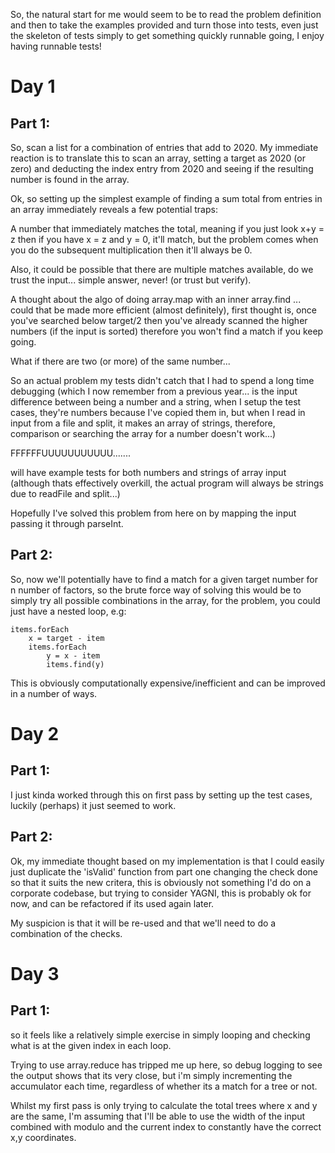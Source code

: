 So, the natural start for me would seem to be to read the problem definition and then to take the examples provided and turn those into tests, even just the skeleton of tests simply to get something quickly runnable going, I enjoy having runnable tests!

# Day 1
## Part 1:
So, scan a list for a combination of entries that add to 2020. My immediate reaction is to translate this to scan an array, setting a target as 2020 (or zero) and deducting the index entry from 2020 and seeing if the resulting number is found in the array.

Ok, so setting up the simplest example of finding a sum total from entries in an array immediately reveals a few potential traps:

A number that immediately matches the total, meaning if you just look x+y = z then if you have x = z and y = 0, it'll match, but the problem comes when you do the subsequent multiplication then it'll always be 0.

Also, it could be possible that there are multiple matches available, do we trust the input... simple answer, never! (or trust but verify).

A thought about the algo of doing array.map with an inner array.find ... could that be made more efficient (almost definitely), first thought is, once you've searched below target/2 then you've already scanned the higher numbers (if the input is sorted) therefore you won't find a match if you keep going.

What if there are two (or more) of the same number...

So an actual problem my tests didn't catch that I had to spend a long time debugging (which I now remember from a previous year... is the input difference between being a number and a string, when I setup the test cases, they're numbers because I've copied them in, but when I read in input from a file and split, it makes an array of strings, therefore, comparison or searching the array for a number doesn't work...)

FFFFFFUUUUUUUUUUU.......

will have example tests for both numbers and strings of array input (although thats effectively overkill, the actual program will always be strings due to readFile and split...)

Hopefully I've solved this problem from here on by mapping the input passing it through parseInt.

## Part 2:
So, now we'll potentially have to find a match for a given target number for n number of factors, so the brute force way of solving this would be to simply try all possible combinations in the array, for the problem, you could just have a nested loop, e.g: 

```
items.forEach
    x = target - item
    items.forEach
        y = x - item
        items.find(y) 
```

This is obviously computationally expensive/inefficient and can be improved in a number of ways.

# Day 2
## Part 1:

I just kinda worked through this on first pass by setting up the test cases, luckily (perhaps) it just seemed to work.

## Part 2:

Ok, my immediate thought based on my implementation is that I could easily just duplicate the 'isValid' function from part one changing the check done so that it suits the new critera, this is obviously not something I'd do on a corporate codebase, but trying to consider YAGNI, this is probably ok for now, and can be refactored if its used again later.

My suspicion is that it will be re-used and that we'll need to do a combination of the checks.

# Day 3
## Part 1:

so it feels like a relatively simple exercise in simply looping and checking what is at the given index in each loop.

Trying to use array.reduce has tripped me up here, so debug logging to see the output shows that its very close, but i'm simply incrementing the accumulator each time, regardless of whether its a match for a tree or not.

Whilst my first pass is only trying to calculate the total trees where x and y are the same, I'm assuming that I'll be able to use the width of the input combined with modulo and the current index to constantly have the correct x,y coordinates.